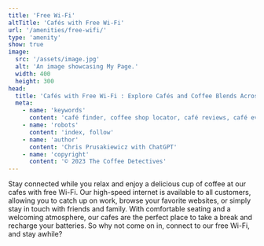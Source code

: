```yaml
---
title: 'Free Wi-Fi'
altTitle: 'Cafés with Free Wi-Fi'
url: '/amenities/free-wifi/'
type: 'amenity'
show: true
image:
  src: '/assets/image.jpg'
  alt: 'An image showcasing My Page.'
  width: 400
  height: 300
head:
  title: 'Cafés with Free Wi-Fi : Explore Cafés and Coffee Blends Across Tyne & Wear'
  meta:
    - name: 'keywords'
      content: 'café finder, coffee shop locator, café reviews, café events, café news, speciality coffee, café blog, coffee culture'
    - name: 'robots'
      content: 'index, follow'
    - name: 'author'
      content: 'Chris Prusakiewicz with ChatGPT'
    - name: 'copyright'
      content: '© 2023 The Coffee Detectives'
---
```


<p>Stay connected while you relax and enjoy a delicious cup of coffee at our cafes with free Wi-Fi. Our high-speed internet is available to all customers, allowing you to catch up on work, browse your favorite websites, or simply stay in touch with friends and family. With comfortable seating and a welcoming atmosphere, our cafes are the perfect place to take a break and recharge your batteries. So why not come on in, connect to our free Wi-Fi, and stay awhile?</p>